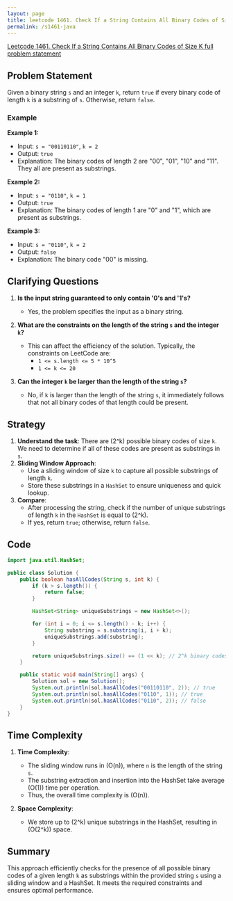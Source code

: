 ```yaml
---
layout: page
title: leetcode 1461. Check If a String Contains All Binary Codes of Size K
permalink: /s1461-java
---
```

[Leetcode 1461. Check If a String Contains All Binary Codes of Size K full problem statement](https://algoadvance.github.io/algoadvance/l1461)
## Problem Statement

Given a binary string `s` and an integer `k`, return `true` if every binary code of length `k` is a substring of `s`. Otherwise, return `false`.

### Example
**Example 1:**
- Input: `s = "00110110"`, `k = 2`
- Output: `true`
- Explanation: The binary codes of length 2 are "00", "01", "10" and "11". They all are present as substrings.

**Example 2:**
- Input: `s = "0110"`, `k = 1`
- Output: `true`
- Explanation: The binary codes of length 1 are "0" and "1", which are present as substrings.

**Example 3:**
- Input: `s = "0110"`, `k = 2`
- Output: `false`
- Explanation: The binary code "00" is missing.

## Clarifying Questions
1. **Is the input string guaranteed to only contain '0's and '1's?**
   - Yes, the problem specifies the input as a binary string.
  
2. **What are the constraints on the length of the string `s` and the integer `k`?**
   - This can affect the efficiency of the solution. Typically, the constraints on LeetCode are:
     - `1 <= s.length <= 5 * 10^5`
     - `1 <= k <= 20`

3. **Can the integer `k` be larger than the length of the string `s`?**
   - No, if `k` is larger than the length of the string `s`, it immediately follows that not all binary codes of that length could be present.

## Strategy
1. **Understand the task**: There are \(2^k\) possible binary codes of size `k`. We need to determine if all of these codes are present as substrings in `s`.
2. **Sliding Window Approach**:
   - Use a sliding window of size `k` to capture all possible substrings of length `k`.
   - Store these substrings in a `HashSet` to ensure uniqueness and quick lookup.
3. **Compare**:
   - After processing the string, check if the number of unique substrings of length `k` in the `HashSet` is equal to \(2^k\).
   - If yes, return `true`; otherwise, return `false`.

## Code

```java
import java.util.HashSet;

public class Solution {
    public boolean hasAllCodes(String s, int k) {
        if (k > s.length()) {
            return false;
        }

        HashSet<String> uniqueSubstrings = new HashSet<>();

        for (int i = 0; i <= s.length() - k; i++) {
            String substring = s.substring(i, i + k);
            uniqueSubstrings.add(substring);
        }

        return uniqueSubstrings.size() == (1 << k); // 2^k binary codes
    }

    public static void main(String[] args) {
        Solution sol = new Solution();
        System.out.println(sol.hasAllCodes("00110110", 2)); // true
        System.out.println(sol.hasAllCodes("0110", 1)); // true
        System.out.println(sol.hasAllCodes("0110", 2)); // false
    }
}
```

## Time Complexity
1. **Time Complexity**: 
   - The sliding window runs in \(O(n)\), where `n` is the length of the string `s`.
   - The substring extraction and insertion into the HashSet take average \(O(1)\) time per operation.
   - Thus, the overall time complexity is \(O(n)\).

2. **Space Complexity**:
   - We store up to \(2^k\) unique substrings in the HashSet, resulting in \(O(2^k)\) space.

## Summary
This approach efficiently checks for the presence of all possible binary codes of a given length `k` as substrings within the provided string `s` using a sliding window and a HashSet. It meets the required constraints and ensures optimal performance.